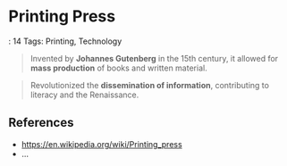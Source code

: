 # Printing Press

: 14
Tags: Printing, Technology

> Invented by **Johannes Gutenberg** in the 15th century, it allowed for **mass production** of books and written material.
> 

> Revolutionized the **dissemination of information**, contributing to literacy and the Renaissance.
> 

## References

- https://en.wikipedia.org/wiki/Printing_press
- …